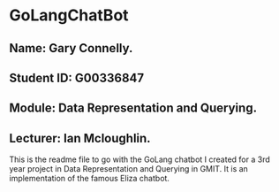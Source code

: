 # GoLangChatBot
## Name: Gary Connelly.
## Student ID: G00336847
## Module: Data Representation and Querying.
## Lecturer: Ian Mcloughlin.

This is the readme file to go with the GoLang chatbot I created for a 3rd year project in Data Representation and Querying in GMIT. It is an implementation of the famous Eliza chatbot.




